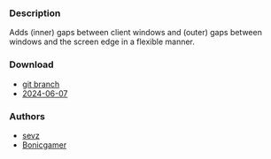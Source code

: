 ### Description
Adds (inner) gaps between client windows and (outer) gaps between windows and the screen edge in a flexible manner.

### Download
- [git branch](https://codeberg.org/sevz/dwl/src/branch/vanitygaps)
- [2024-06-07](https://codeberg.org/dwl/dwl-patches/raw/branch/main/patches/vanitygaps/vanitygaps.patch)

### Authors
- [sevz](https://codeberg.org/sevz)
- [Bonicgamer](https://github.com/Bonicgamer)
